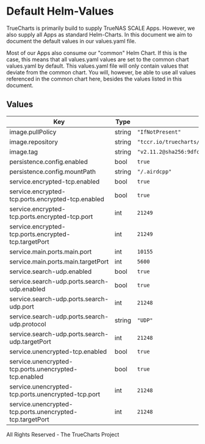 # Default Helm-Values

TrueCharts is primarily build to supply TrueNAS SCALE Apps.
However, we also supply all Apps as standard Helm-Charts. In this document we aim to document the default values in our values.yaml file.

Most of our Apps also consume our "common" Helm Chart.
If this is the case, this means that all values.yaml values are set to the common chart values.yaml by default. This values.yaml file will only contain values that deviate from the common chart.
You will, however, be able to use all values referenced in the common chart here, besides the values listed in this document.

## Values

| Key | Type | Default | Description |
|-----|------|---------|-------------|
| image.pullPolicy | string | `"IfNotPresent"` |  |
| image.repository | string | `"tccr.io/truecharts/airdcpp-webclient"` |  |
| image.tag | string | `"v2.11.2@sha256:9dfc8d1ca4ff738c9586c902eaf3dc92d914412e5a8f3ec9a5002633a58d7a35"` |  |
| persistence.config.enabled | bool | `true` |  |
| persistence.config.mountPath | string | `"/.airdcpp"` |  |
| service.encrypted-tcp.enabled | bool | `true` |  |
| service.encrypted-tcp.ports.encrypted-tcp.enabled | bool | `true` |  |
| service.encrypted-tcp.ports.encrypted-tcp.port | int | `21249` |  |
| service.encrypted-tcp.ports.encrypted-tcp.targetPort | int | `21249` |  |
| service.main.ports.main.port | int | `10155` |  |
| service.main.ports.main.targetPort | int | `5600` |  |
| service.search-udp.enabled | bool | `true` |  |
| service.search-udp.ports.search-udp.enabled | bool | `true` |  |
| service.search-udp.ports.search-udp.port | int | `21248` |  |
| service.search-udp.ports.search-udp.protocol | string | `"UDP"` |  |
| service.search-udp.ports.search-udp.targetPort | int | `21248` |  |
| service.unencrypted-tcp.enabled | bool | `true` |  |
| service.unencrypted-tcp.ports.unencrypted-tcp.enabled | bool | `true` |  |
| service.unencrypted-tcp.ports.unencrypted-tcp.port | int | `21248` |  |
| service.unencrypted-tcp.ports.unencrypted-tcp.targetPort | int | `21248` |  |

All Rights Reserved - The TrueCharts Project
